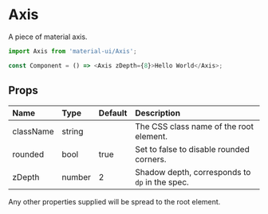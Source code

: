 Axis
====

A piece of material axis.

```js
import Axis from 'material-ui/Axis';

const Component = () => <Axis zDepth={8}>Hello World</Axis>;
```

Props
-----

| Name | Type | Default | Description |
|:-----|:-----|:--------|:------------|
| className | string |  | The CSS class name of the root element. |
| rounded | bool | true | Set to false to disable rounded corners. |
| zDepth | number | 2 | Shadow depth, corresponds to `dp` in the spec. |

Any other properties supplied will be spread to the root element.
